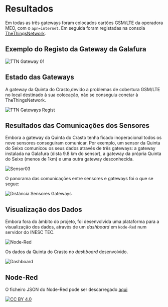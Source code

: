 # Resultados

Em todas as três gateways foram colocados cartões GSM/LTE da operadora MEO, com o `apn=internet`. Em seguida foram registadas na consola [TheThingsNetwork](https://console.thethingsnetwork.org/gateways). 

## Exemplo do Registo da Gateway da Galafura


![TTN Gateway 01](https://i.imgur.com/jdo7tbe.jpg)

## Estado das Gateways

A gateway da Quinta do Crasto,devido a problemas de cobertura GSM/LTE no local destinado à sua colocação, não se conseguiu conetar à TheThingsNetwork.

![TTN Gateways Regist](https://i.imgur.com/uOcDCFZ.jpg)

## Resultados das Comunicações dos Sensores

Embora a gateway da Quinta do Crasto tenha ficado inoperacional todos os nove sensores conseguiram comunicar. Por exemplo, um sensor da Quinta do Seixo comunicou os seus dados através de três gateways: a gateway instalada na Galafura (dista 9.8 km do sensor), a gateway da própria Quinta do Seixo (menos de 1km) e uma outra gateway desconhecida. 

![Sensor03](https://i.imgur.com/7xeNlqk.jpg)

O panorama das comunicações entre sensores e gateways foi o que se segue:

![Distância Sensores Gateways](https://i.imgur.com/G2JVj9Y.jpg)

## Visualização dos Dados

Embora fora do âmbito do projeto, foi desenvolvida uma plataforma para a visualização dos dados, através de um *dashboard* em `Node-Red` num servidor do INESC TEC.

![Node-Red](https://i.imgur.com/8UHnAzB.jpg)

Os dados da Quinta do Crasto no *dashboard* desenvolvido.

![Dashboard](https://i.imgur.com/xScXNGg.jpg)

## Node-Red

O ficheiro JSON do Node-Red pode ser descarregado [aqui](../node-red/HackathonDouroPorto_Desafio1_NodeRed.json)

[![CC BY 4.0](https://i.creativecommons.org/l/by/4.0/88x31.png)](http://creativecommons.org/licenses/by/4.0/)
